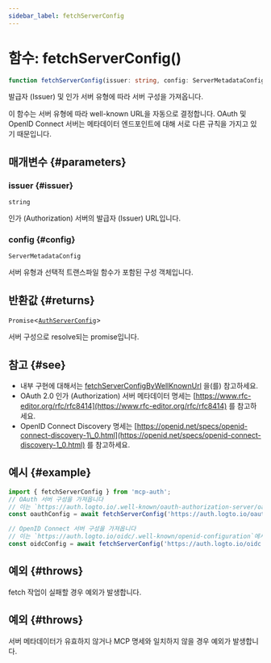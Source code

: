 ```yaml
---
sidebar_label: fetchServerConfig
---
```


# 함수: fetchServerConfig()

```ts
function fetchServerConfig(issuer: string, config: ServerMetadataConfig): Promise<AuthServerConfig>;
```

발급자 (Issuer) 및 인가 서버 유형에 따라 서버 구성을 가져옵니다.

이 함수는 서버 유형에 따라 well-known URL을 자동으로 결정합니다. OAuth 및 OpenID Connect 서버는 메타데이터 엔드포인트에 대해 서로 다른 규칙을 가지고 있기 때문입니다.

## 매개변수 {#parameters}

### issuer {#issuer}

`string`

인가 (Authorization) 서버의 발급자 (Issuer) URL입니다.

### config {#config}

`ServerMetadataConfig`

서버 유형과 선택적 트랜스파일 함수가 포함된 구성 객체입니다.

## 반환값 {#returns}

`Promise`\<[`AuthServerConfig`](/references/js/type-aliases/AuthServerConfig.md)\>

서버 구성으로 resolve되는 promise입니다.

## 참고 {#see}

 - 내부 구현에 대해서는 [fetchServerConfigByWellKnownUrl](/references/js/functions/fetchServerConfigByWellKnownUrl.md) 을(를) 참고하세요.
 - OAuth 2.0 인가 (Authorization) 서버 메타데이터 명세는 [https://www.rfc-editor.org/rfc/rfc8414](https://www.rfc-editor.org/rfc/rfc8414) 를 참고하세요.
 - OpenID Connect Discovery 명세는 [https://openid.net/specs/openid-connect-discovery-1\_0.html](https://openid.net/specs/openid-connect-discovery-1_0.html) 를 참고하세요.

## 예시 {#example}

```ts
import { fetchServerConfig } from 'mcp-auth';
// OAuth 서버 구성을 가져옵니다
// 이는 `https://auth.logto.io/.well-known/oauth-authorization-server/oauth`에서 메타데이터를 가져옵니다
const oauthConfig = await fetchServerConfig('https://auth.logto.io/oauth', { type: 'oauth' });

// OpenID Connect 서버 구성을 가져옵니다
// 이는 `https://auth.logto.io/oidc/.well-known/openid-configuration`에서 메타데이터를 가져옵니다
const oidcConfig = await fetchServerConfig('https://auth.logto.io/oidc', { type: 'oidc' });
```

## 예외 {#throws}

fetch 작업이 실패할 경우 예외가 발생합니다.

## 예외 {#throws}

서버 메타데이터가 유효하지 않거나 MCP 명세와 일치하지 않을 경우 예외가 발생합니다.
